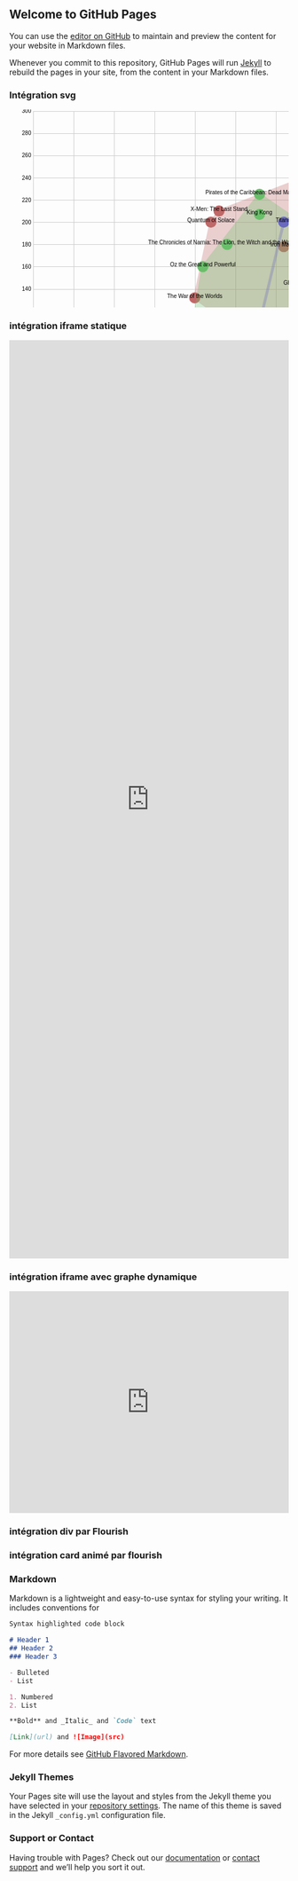 ## Welcome to GitHub Pages

You can use the [editor on GitHub](https://github.com/antoinecourtin/demogithubpages/edit/main/README.md) to maintain and preview the content for your website in Markdown files.

Whenever you commit to this repository, GitHub Pages will run [Jekyll](https://jekyllrb.com/) to rebuild the pages in your site, from the content in your Markdown files.

### Intégration svg

<svg width="848" height="600" xmlns="http://www.w3.org/2000/svg"><g class="x axis" transform="translate(42.5, 582.5)" fill="none" font-size="10" font-family="sans-serif" text-anchor="middle" style="stroke-width: 1px; font-size: 10px; font-family: Arial, Helvetica;"><path class="domain" stroke="#000" d="M0.5,-580V0.5H803.5V-580" style="shape-rendering: crispedges; fill: none; stroke: rgb(204, 204, 204);"></path><g class="tick" opacity="1" transform="translate(0.5,0)"><line stroke="#000" y2="-580" style="shape-rendering: crispedges; fill: none; stroke: rgb(204, 204, 204);"></line><text fill="#000" y="3" dy="0.71em">4.5</text></g><g class="tick" opacity="1" transform="translate(73.5,0)"><line stroke="#000" y2="-580" style="shape-rendering: crispedges; fill: none; stroke: rgb(204, 204, 204);"></line><text fill="#000" y="3" dy="0.71em">5.0</text></g><g class="tick" opacity="1" transform="translate(146.5,0)"><line stroke="#000" y2="-580" style="shape-rendering: crispedges; fill: none; stroke: rgb(204, 204, 204);"></line><text fill="#000" y="3" dy="0.71em">5.5</text></g><g class="tick" opacity="1" transform="translate(219.49999999999997,0)"><line stroke="#000" y2="-580" style="shape-rendering: crispedges; fill: none; stroke: rgb(204, 204, 204);"></line><text fill="#000" y="3" dy="0.71em">6.0</text></g><g class="tick" opacity="1" transform="translate(292.5,0)"><line stroke="#000" y2="-580" style="shape-rendering: crispedges; fill: none; stroke: rgb(204, 204, 204);"></line><text fill="#000" y="3" dy="0.71em">6.5</text></g><g class="tick" opacity="1" transform="translate(365.5,0)"><line stroke="#000" y2="-580" style="shape-rendering: crispedges; fill: none; stroke: rgb(204, 204, 204);"></line><text fill="#000" y="3" dy="0.71em">7.0</text></g><g class="tick" opacity="1" transform="translate(438.49999999999994,0)"><line stroke="#000" y2="-580" style="shape-rendering: crispedges; fill: none; stroke: rgb(204, 204, 204);"></line><text fill="#000" y="3" dy="0.71em">7.5</text></g><g class="tick" opacity="1" transform="translate(511.5,0)"><line stroke="#000" y2="-580" style="shape-rendering: crispedges; fill: none; stroke: rgb(204, 204, 204);"></line><text fill="#000" y="3" dy="0.71em">8.0</text></g><g class="tick" opacity="1" transform="translate(584.5,0)"><line stroke="#000" y2="-580" style="shape-rendering: crispedges; fill: none; stroke: rgb(204, 204, 204);"></line><text fill="#000" y="3" dy="0.71em">8.5</text></g><g class="tick" opacity="1" transform="translate(657.5,0)"><line stroke="#000" y2="-580" style="shape-rendering: crispedges; fill: none; stroke: rgb(204, 204, 204);"></line><text fill="#000" y="3" dy="0.71em">9.0</text></g><g class="tick" opacity="1" transform="translate(730.5,0)"><line stroke="#000" y2="-580" style="shape-rendering: crispedges; fill: none; stroke: rgb(204, 204, 204);"></line><text fill="#000" y="3" dy="0.71em">9.5</text></g><g class="tick" opacity="1" transform="translate(803.5,0)"><line stroke="#000" y2="-580" style="shape-rendering: crispedges; fill: none; stroke: rgb(204, 204, 204);"></line><text fill="#000" y="3" dy="0.71em">10.0</text></g></g><g class="y axis" transform="translate(42.5, 2.5)" fill="none" font-size="10" font-family="sans-serif" text-anchor="end" style="stroke-width: 1px; font-size: 10px; font-family: Arial, Helvetica;"><path class="domain" stroke="#000" d="M803,580.5H0.5V0.5H803" style="shape-rendering: crispedges; fill: none; stroke: rgb(204, 204, 204);"></path><g class="tick" opacity="1" transform="translate(0,562.4377162629758)"><line stroke="#000" x2="803" style="shape-rendering: crispedges; fill: none; stroke: rgb(204, 204, 204);"></line><text fill="#000" x="-3" dy="0.32em">20</text></g><g class="tick" opacity="1" transform="translate(0,522.2993079584775)"><line stroke="#000" x2="803" style="shape-rendering: crispedges; fill: none; stroke: rgb(204, 204, 204);"></line><text fill="#000" x="-3" dy="0.32em">40</text></g><g class="tick" opacity="1" transform="translate(0,482.16089965397924)"><line stroke="#000" x2="803" style="shape-rendering: crispedges; fill: none; stroke: rgb(204, 204, 204);"></line><text fill="#000" x="-3" dy="0.32em">60</text></g><g class="tick" opacity="1" transform="translate(0,442.02249134948096)"><line stroke="#000" x2="803" style="shape-rendering: crispedges; fill: none; stroke: rgb(204, 204, 204);"></line><text fill="#000" x="-3" dy="0.32em">80</text></g><g class="tick" opacity="1" transform="translate(0,401.88408304498273)"><line stroke="#000" x2="803" style="shape-rendering: crispedges; fill: none; stroke: rgb(204, 204, 204);"></line><text fill="#000" x="-3" dy="0.32em">100</text></g><g class="tick" opacity="1" transform="translate(0,361.74567474048445)"><line stroke="#000" x2="803" style="shape-rendering: crispedges; fill: none; stroke: rgb(204, 204, 204);"></line><text fill="#000" x="-3" dy="0.32em">120</text></g><g class="tick" opacity="1" transform="translate(0,321.60726643598616)"><line stroke="#000" x2="803" style="shape-rendering: crispedges; fill: none; stroke: rgb(204, 204, 204);"></line><text fill="#000" x="-3" dy="0.32em">140</text></g><g class="tick" opacity="1" transform="translate(0,281.4688581314879)"><line stroke="#000" x2="803" style="shape-rendering: crispedges; fill: none; stroke: rgb(204, 204, 204);"></line><text fill="#000" x="-3" dy="0.32em">160</text></g><g class="tick" opacity="1" transform="translate(0,241.33044982698965)"><line stroke="#000" x2="803" style="shape-rendering: crispedges; fill: none; stroke: rgb(204, 204, 204);"></line><text fill="#000" x="-3" dy="0.32em">180</text></g><g class="tick" opacity="1" transform="translate(0,201.1920415224913)"><line stroke="#000" x2="803" style="shape-rendering: crispedges; fill: none; stroke: rgb(204, 204, 204);"></line><text fill="#000" x="-3" dy="0.32em">200</text></g><g class="tick" opacity="1" transform="translate(0,161.05363321799308)"><line stroke="#000" x2="803" style="shape-rendering: crispedges; fill: none; stroke: rgb(204, 204, 204);"></line><text fill="#000" x="-3" dy="0.32em">220</text></g><g class="tick" opacity="1" transform="translate(0,120.9152249134948)"><line stroke="#000" x2="803" style="shape-rendering: crispedges; fill: none; stroke: rgb(204, 204, 204);"></line><text fill="#000" x="-3" dy="0.32em">240</text></g><g class="tick" opacity="1" transform="translate(0,80.77681660899657)"><line stroke="#000" x2="803" style="shape-rendering: crispedges; fill: none; stroke: rgb(204, 204, 204);"></line><text fill="#000" x="-3" dy="0.32em">260</text></g><g class="tick" opacity="1" transform="translate(0,40.638408304498284)"><line stroke="#000" x2="803" style="shape-rendering: crispedges; fill: none; stroke: rgb(204, 204, 204);"></line><text fill="#000" x="-3" dy="0.32em">280</text></g><g class="tick" opacity="1" transform="translate(0,0.5)"><line stroke="#000" x2="803" style="shape-rendering: crispedges; fill: none; stroke: rgb(204, 204, 204);"></line><text fill="#000" x="-3" dy="0.32em">300</text></g></g><g id="Action" transform="translate(42.5, 2.5)"><path d="M803,0L335.79999999999995,180.62283737024222L321.20000000000005,200.6920415224913L292,337.16262975778545L511,495.70934256055364Z" style="fill: rgb(191, 105, 105); opacity: 0.3; stroke: rgb(191, 105, 105); stroke-width: 5; stroke-linejoin: round;"></path><circle r="10" transform="translate(511,126.43598615916954)" style="fill: rgb(191, 105, 105);"></circle><circle r="10" transform="translate(452.59999999999997,244.84429065743944)" style="fill: rgb(191, 105, 105);"></circle><circle r="10" transform="translate(511,495.70934256055364)" style="fill: rgb(191, 105, 105);"></circle><circle r="10" transform="translate(321.20000000000005,200.6920415224913)" style="fill: rgb(191, 105, 105);"></circle><circle r="10" transform="translate(657,230.79584775086505)" style="fill: rgb(191, 105, 105);"></circle><circle r="10" transform="translate(292,337.16262975778545)" style="fill: rgb(191, 105, 105);"></circle><circle r="10" transform="translate(335.79999999999995,180.62283737024222)" style="fill: rgb(191, 105, 105);"></circle><circle r="10" transform="translate(803,0)" style="fill: rgb(191, 105, 105);"></circle></g><g id="Drama" transform="translate(42.5, 2.5)"><path d="M496.4000000000001,580L452.59999999999997,543.8754325259515L262.79999999999995,471.62629757785464L0,501.7301038062284Z" style="fill: rgb(191, 191, 105); opacity: 0.3; stroke: rgb(191, 191, 105); stroke-width: 5; stroke-linejoin: round;"></path><circle r="10" transform="translate(496.4000000000001,580)" style="fill: rgb(191, 191, 105);"></circle><circle r="10" transform="translate(452.59999999999997,543.8754325259515)" style="fill: rgb(191, 191, 105);"></circle><circle r="10" transform="translate(0,501.7301038062284)" style="fill: rgb(191, 191, 105);"></circle><circle r="10" transform="translate(321.20000000000005,541.8685121107267)" style="fill: rgb(191, 191, 105);"></circle><circle r="10" transform="translate(262.79999999999995,471.62629757785464)" style="fill: rgb(191, 191, 105);"></circle></g><g id="Adventure" transform="translate(42.5, 2.5)"><path d="M613.1999999999999,565.9515570934257L554.8000000000001,250.8650519031142L408.79999999999995,150.51903114186848L306.59999999999997,280.9688581314879L292,371.280276816609Z" style="fill: rgb(105, 191, 105); opacity: 0.3; stroke: rgb(105, 191, 105); stroke-width: 5; stroke-linejoin: round;"></path><circle r="10" transform="translate(525.5999999999999,413.42560553633217)" style="fill: rgb(105, 191, 105);"></circle><circle r="10" transform="translate(408.79999999999995,186.64359861591697)" style="fill: rgb(105, 191, 105);"></circle><circle r="10" transform="translate(511,371.280276816609)" style="fill: rgb(105, 191, 105);"></circle><circle r="10" transform="translate(306.59999999999997,280.9688581314879)" style="fill: rgb(105, 191, 105);"></circle><circle r="10" transform="translate(408.79999999999995,150.51903114186848)" style="fill: rgb(105, 191, 105);"></circle><circle r="10" transform="translate(613.1999999999999,565.9515570934257)" style="fill: rgb(105, 191, 105);"></circle><circle r="10" transform="translate(292,371.280276816609)" style="fill: rgb(105, 191, 105);"></circle><circle r="10" transform="translate(350.4000000000001,240.83044982698965)" style="fill: rgb(105, 191, 105);"></circle><circle r="10" transform="translate(569.4,511.7647058823529)" style="fill: rgb(105, 191, 105);"></circle><circle r="10" transform="translate(554.8000000000001,250.8650519031142)" style="fill: rgb(105, 191, 105);"></circle></g><g id="Comedy" transform="translate(42.5, 2.5)"><path d="M481.80999999999995,313.0895847750865L481.79999999999995,313.0795847750865Z" style="fill: rgb(105, 191, 191); opacity: 0.3; stroke: rgb(105, 191, 191); stroke-width: 5; stroke-linejoin: round;"></path><circle r="10" transform="translate(481.79999999999995,313.0795847750865)" style="fill: rgb(105, 191, 191);"></circle><circle r="10" transform="translate(481.80999999999995,313.0895847750865)" style="fill: rgb(105, 191, 191);"></circle><circle r="10" transform="translate(481.80999999999995,313.0895847750865)" style="fill: rgb(105, 191, 191);"></circle></g><g id="Thriller/Suspense" transform="translate(42.5, 2.5)"><path d="M452.59999999999997,200.6920415224913L394.20000000000005,445.5363321799308L394.21000000000004,445.5463321799308Z" style="fill: rgb(105, 105, 191); opacity: 0.3; stroke: rgb(105, 105, 191); stroke-width: 5; stroke-linejoin: round;"></path><circle r="10" transform="translate(394.20000000000005,445.5363321799308)" style="fill: rgb(105, 105, 191);"></circle><circle r="10" transform="translate(452.59999999999997,200.6920415224913)" style="fill: rgb(105, 105, 191);"></circle><circle r="10" transform="translate(394.21000000000004,445.5463321799308)" style="fill: rgb(105, 105, 191);"></circle></g><g id="Romantic Comedy" transform="translate(42.5, 2.5)"><path d="M73.01,441.53249134948095L73,441.52249134948096Z" style="fill: rgb(191, 105, 191); opacity: 0.3; stroke: rgb(191, 105, 191); stroke-width: 5; stroke-linejoin: round;"></path><circle r="10" transform="translate(73,441.52249134948096)" style="fill: rgb(191, 105, 191);"></circle><circle r="10" transform="translate(73.01,441.53249134948095)" style="fill: rgb(191, 105, 191);"></circle><circle r="10" transform="translate(73.01,441.53249134948095)" style="fill: rgb(191, 105, 191);"></circle></g><g transform="translate(42.5, 2.5)"><text transform="translate(511, 126.43598615916954)" text-anchor="middle" style="font-size: 10px; font-family: Arial, Helvetica;">Avatar</text><text transform="translate(452.59999999999997, 244.84429065743944)" text-anchor="middle" style="font-size: 10px; font-family: Arial, Helvetica;">Iron Man 3</text><text transform="translate(511, 495.70934256055364)" text-anchor="middle" style="font-size: 10px; font-family: Arial, Helvetica;">Jurassic Park</text><text transform="translate(321.20000000000005, 200.6920415224913)" text-anchor="middle" style="font-size: 10px; font-family: Arial, Helvetica;">Quantum of Solace</text><text transform="translate(657, 230.79584775086505)" text-anchor="middle" style="font-size: 10px; font-family: Arial, Helvetica;">The Dark Knight</text><text transform="translate(292, 337.16262975778545)" text-anchor="middle" style="font-size: 10px; font-family: Arial, Helvetica;">The War of the Worlds</text><text transform="translate(335.79999999999995, 180.62283737024222)" text-anchor="middle" style="font-size: 10px; font-family: Arial, Helvetica;">X-Men: The Last Stand</text><text transform="translate(803, 0)" text-anchor="middle" style="font-size: 10px; font-family: Arial, Helvetica;">asupprimer</text><text transform="translate(496.4000000000001, 580)" text-anchor="middle" style="font-size: 10px; font-family: Arial, Helvetica;">ET: The Extra-Terrestrial</text><text transform="translate(452.59999999999997, 543.8754325259515)" text-anchor="middle" style="font-size: 10px; font-family: Arial, Helvetica;">The Blind Side</text><text transform="translate(0, 501.7301038062284)" text-anchor="middle" style="font-size: 10px; font-family: Arial, Helvetica;">The Twilight Saga: New Moon</text><text transform="translate(321.20000000000005, 541.8685121107267)" text-anchor="middle" style="font-size: 10px; font-family: Arial, Helvetica;">The Vow</text><text transform="translate(262.79999999999995, 471.62629757785464)" text-anchor="middle" style="font-size: 10px; font-family: Arial, Helvetica;">You've Got Mail</text><text transform="translate(525.5999999999999, 413.42560553633217)" text-anchor="middle" style="font-size: 10px; font-family: Arial, Helvetica;">Finding Nemo</text><text transform="translate(408.79999999999995, 186.64359861591697)" text-anchor="middle" style="font-size: 10px; font-family: Arial, Helvetica;">King Kong</text><text transform="translate(511, 371.280276816609)" text-anchor="middle" style="font-size: 10px; font-family: Arial, Helvetica;">Monsters, Inc.</text><text transform="translate(306.59999999999997, 280.9688581314879)" text-anchor="middle" style="font-size: 10px; font-family: Arial, Helvetica;">Oz the Great and Powerful</text><text transform="translate(408.79999999999995, 150.51903114186848)" text-anchor="middle" style="font-size: 10px; font-family: Arial, Helvetica;">Pirates of the Caribbean: Dead Man's Chest</text><text transform="translate(613.1999999999999, 565.9515570934257)" text-anchor="middle" style="font-size: 10px; font-family: Arial, Helvetica;">Raiders of the Lost Ark</text><text transform="translate(292, 371.280276816609)" text-anchor="middle" style="font-size: 10px; font-family: Arial, Helvetica;">Star Wars Ep. I: The Phantom Menace</text><text transform="translate(350.4000000000001, 240.83044982698965)" text-anchor="middle" style="font-size: 10px; font-family: Arial, Helvetica;">The Chronicles of Narnia: The Lion, the Witch and the Wardrobe</text><text transform="translate(569.4, 511.7647058823529)" text-anchor="middle" style="font-size: 10px; font-family: Arial, Helvetica;">The Lion King</text><text transform="translate(554.8000000000001, 250.8650519031142)" text-anchor="middle" style="font-size: 10px; font-family: Arial, Helvetica;">Up</text><text transform="translate(481.79999999999995, 313.0795847750865)" text-anchor="middle" style="font-size: 10px; font-family: Arial, Helvetica;">Ghostbusters</text><text transform="translate(394.20000000000005, 445.5363321799308)" text-anchor="middle" style="font-size: 10px; font-family: Arial, Helvetica;">The Hunger Games</text><text transform="translate(452.59999999999997, 200.6920415224913)" text-anchor="middle" style="font-size: 10px; font-family: Arial, Helvetica;">Titanic</text><text transform="translate(73, 441.52249134948096)" text-anchor="middle" style="font-size: 10px; font-family: Arial, Helvetica;">Zookeeper</text></g></svg>

### intégration iframe statique

<iframe title="[ Insert title here ]" aria-label="Split Bars" id="datawrapper-chart-JVEl3" src="https://datawrapper.dwcdn.net/JVEl3/1/" scrolling="no" frameborder="0" style="width: 0; min-width: 100% !important; border: none;" height="1656"></iframe><script type="text/javascript">!function(){"use strict";window.addEventListener("message",(function(a){if(void 0!==a.data["datawrapper-height"])for(var e in a.data["datawrapper-height"]){var t=document.getElementById("datawrapper-chart-"+e)||document.querySelector("iframe[src*='"+e+"']");t&&(t.style.height=a.data["datawrapper-height"][e]+"px")}}))}();
</script>

### intégration iframe avec graphe dynamique

<iframe title="Apple" aria-label="Interactive line chart" id="datawrapper-chart-zWF2b" src="https://datawrapper.dwcdn.net/zWF2b/2/" scrolling="no" frameborder="0" style="width: 0; min-width: 100% !important; border: none;" height="400"></iframe><script type="text/javascript">!function(){"use strict";window.addEventListener("message",(function(a){if(void 0!==a.data["datawrapper-height"])for(var e in a.data["datawrapper-height"]){var t=document.getElementById("datawrapper-chart-"+e)||document.querySelector("iframe[src*='"+e+"']");t&&(t.style.height=a.data["datawrapper-height"][e]+"px")}}))}();
</script>

### intégration div par Flourish

<div class="flourish-embed flourish-table" data-src="visualisation/4869630"><script src="https://public.flourish.studio/resources/embed.js"></script></div>

### intégration card animé par flourish

<div class="flourish-embed flourish-cards" data-src="visualisation/1089852"><script src="https://public.flourish.studio/resources/embed.js"></script></div>

### Markdown

Markdown is a lightweight and easy-to-use syntax for styling your writing. It includes conventions for

```markdown
Syntax highlighted code block

# Header 1
## Header 2
### Header 3

- Bulleted
- List

1. Numbered
2. List

**Bold** and _Italic_ and `Code` text

[Link](url) and ![Image](src)
```

For more details see [GitHub Flavored Markdown](https://guides.github.com/features/mastering-markdown/).

### Jekyll Themes

Your Pages site will use the layout and styles from the Jekyll theme you have selected in your [repository settings](https://github.com/antoinecourtin/demogithubpages/settings). The name of this theme is saved in the Jekyll `_config.yml` configuration file.

### Support or Contact

Having trouble with Pages? Check out our [documentation](https://docs.github.com/categories/github-pages-basics/) or [contact support](https://github.com/contact) and we’ll help you sort it out.
